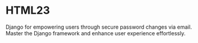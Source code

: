 # HTML23
Django for empowering users through secure password changes via email. Master the Django framework and enhance user experience effortlessly.
